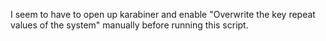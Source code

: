 I seem to have to open up karabiner and enable "Overwrite the key repeat values of the system" manually before running this script.
